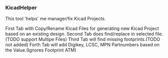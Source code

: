 ### KicadHelper

This tool 'helps' me manager/fix Kicad Projects.

First Tab with Copy/Rename Kicad Files for generating new Kicad Project based on an existing design.
Second Tab does find/replace in selected file.(TODO support Multipe Files)
Third Tab will find missing footprints.(TODO not added)
Forth Tab will add Digikey, LCSC, MPN Partnumbers based on the Value.(Ignores Footprint ATM)